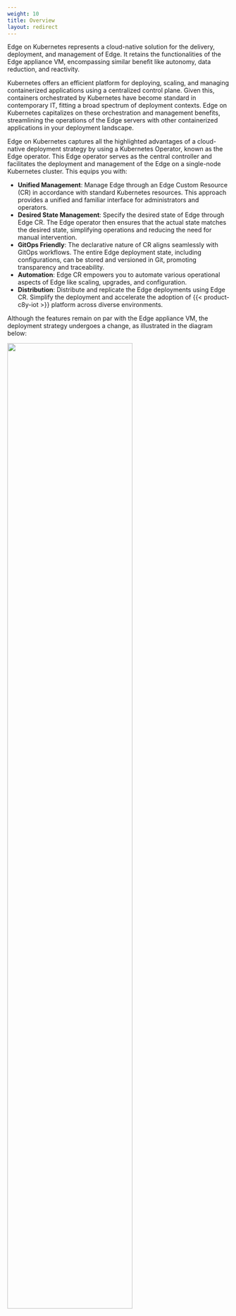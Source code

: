 ```yaml
---
weight: 10
title: Overview
layout: redirect
---
```


Edge on Kubernetes represents a cloud-native solution for the delivery, deployment, and management of Edge. It retains the functionalities of the Edge appliance VM, encompassing similar benefit like autonomy, data reduction, and reactivity.

Kubernetes offers an efficient platform for deploying, scaling, and managing containerized applications using a centralized control plane. Given this, containers orchestrated by Kubernetes have become standard in contemporary IT, fitting a broad spectrum of deployment contexts. Edge on Kubernetes capitalizes on these orchestration and management benefits, streamlining the operations of the Edge servers with other containerized applications in your deployment landscape.

Edge on Kubernetes captures all the highlighted advantages of a cloud-native deployment strategy by using a Kubernetes Operator, known as the Edge operator. This Edge operator serves as the central controller and facilitates the deployment and management of the Edge on a single-node Kubernetes cluster. This equips you with:

- **Unified Management**: Manage Edge through an Edge Custom Resource (CR) in accordance with standard Kubernetes resources. This approach provides a unified and familiar interface for administrators and operators.
- **Desired State Management**: Specify the desired state of Edge through Edge CR. The Edge operator then ensures that the actual state matches the desired state, simplifying operations and reducing the need for manual intervention.
- **GitOps Friendly**: The declarative nature of CR aligns seamlessly with GitOps workflows. The entire Edge deployment state, including configurations, can be stored and versioned in Git, promoting transparency and traceability.
- **Automation**: Edge CR empowers you to automate various operational aspects of Edge like scaling, upgrades, and configuration.
- **Distribution**: Distribute and replicate the Edge deployments using Edge CR. Simplify the deployment and accelerate the adoption of {{< product-c8y-iot >}} platform across diverse environments.

Although the features remain on par with the Edge appliance VM, the deployment strategy undergoes a change, as illustrated in the diagram below:

<img src="/images/edge-k8s/edge-k8-overview.png" name="Edge overview" style="width:75%;"/>
